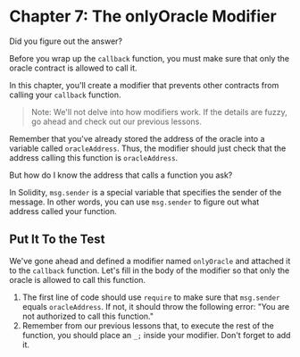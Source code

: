 # Chapter 7: The onlyOracle Modifier

Did you figure out the answer?

Before you wrap up the `callback` function, you must make sure that only the oracle contract is allowed to call it.

In this chapter, you'll create a modifier that prevents other contracts from calling your `callback` function.

> Note: We'll not delve into how modifiers work. If the details are fuzzy, go ahead and check out our previous lessons.

Remember that you've already stored the address of the oracle into a variable called `oracleAddress`. Thus, the modifier should just check that the address calling this function is `oracleAddress`.

But how do I know the address that calls a function you ask?

In Solidity, `msg.sender` is a special variable that specifies the sender of the message. In other words, you can use `msg.sender` to figure out what address called your function.

## Put It To the Test

We've gone ahead and defined a modifier named `onlyOracle` and attached it to the `callback` function. Let's fill in the body of the modifier so that only the oracle is allowed to call this function.

1.  The first line of code should use `require` to make sure that `msg.sender` equals `oracleAddress`. If not, it should throw the following error: "You are not authorized to call this function."
2.  Remember from our previous lessons that, to execute the rest of the function, you should place an `_;` inside your modifier. Don't forget to add it.
